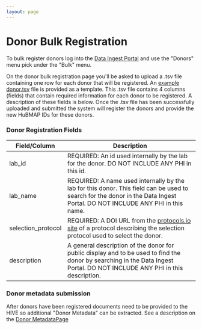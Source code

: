 ```yaml
---
layout: page
---
```

# Donor Bulk Registration

To bulk register donors log into the [Data Ingest Portal](https://ingest.hubmapconsortium.org) and use the "Donors" menu pick under the "Bulk" menu.

On the donor bulk registration page you'll be asked to upload a .tsv file containing one row for each donor that will be registered.  An [example donor.tsv](https://raw.githubusercontent.com/hubmapconsortium/ingest-ui/master/src/src/assets/Documents/example-donor-registrations.tsv) file is provided as a template. This .tsv file contains 4 columns (fields) that contain required information for each donor to be registered.  A description of these fields is below.  Once the .tsv file has been successfully uploaded and submitted the system will register the donors and provide the new HuBMAP IDs for these donors.

### Donor Registration Fields

| Field/Column | Description |
| --------------------- | ------------------ |
| lab_id | REQUIRED: An id used internally by the lab for the donor.  DO NOT INCLUDE ANY PHI in this id. |
| lab_name | REQUIRED: A name used internally by the lab for this donor.  This field can be used to search for the donor in the Data Ingest Portal.  DO NOT INCLUDE ANY PHI in this name. |
| selection_protocol | REQUIRED: A DOI URL from the [protocols.io site](https://protocols.io) of a protocol describing the selection protocol used to select the donor. |
| description | A general description of the donor for public display and to be used to find the donor by searching in the Data Ingest Portal.  DO NOT INCLUDE ANY PHI in this description. |


### Donor metadata submission
After donors have been registered documents need to be provided to the HIVE so additional "Donor Metadata" can be extracted.  See a description on the [Donor MetadataPage](https://docs.hubmapconsortium.org/donor.html)
